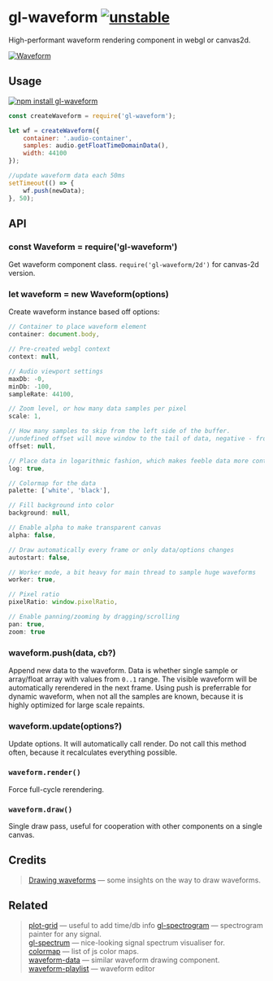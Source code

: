 # gl-waveform [![unstable](http://badges.github.io/stability-badges/dist/unstable.svg)](http://github.com/badges/stability-badges)

High-performant waveform rendering component in webgl or canvas2d.

[![Waveform](https://raw.githubusercontent.com/audio-lab/gl-waveform/gh-pages/preview.png "Waveform")](http://audio-lab.github.io/gl-waveform/)


## Usage

[![npm install gl-waveform](https://nodei.co/npm/gl-waveform.png?mini=true)](https://npmjs.org/package/gl-waveform/)

```js
const createWaveform = require('gl-waveform');

let wf = createWaveform({
	container: '.audio-container',
	samples: audio.getFloatTimeDomainData(),
	width: 44100
});

//update waveform data each 50ms
setTimeout(() => {
	wf.push(newData);
}, 50);
```

<!-- [**`See in action`**](TODO requirebin) -->

## API

### const Waveform = require('gl-waveform')

Get waveform component class. `require('gl-waveform/2d')` for canvas-2d version.

### let waveform = new Waveform(options)

Create waveform instance based off options:

```js
// Container to place waveform element
container: document.body,

// Pre-created webgl context
context: null,

// Audio viewport settings
maxDb: -0,
minDb: -100,
sampleRate: 44100,

// Zoom level, or how many data samples per pixel
scale: 1,

// How many samples to skip from the left side of the buffer.
//undefined offset will move window to the tail of data, negative - from the tail.
offset: null,

// Place data in logarithmic fashion, which makes feeble data more contrast
log: true,

// Colormap for the data
palette: ['white', 'black'],

// Fill background into color
background: null,

// Enable alpha to make transparent canvas
alpha: false,

// Draw automatically every frame or only data/options changes
autostart: false,

// Worker mode, a bit heavy for main thread to sample huge waveforms
worker: true,

// Pixel ratio
pixelRatio: window.pixelRatio,

// Enable panning/zooming by dragging/scrolling
pan: true,
zoom: true
```

### waveform.push(data, cb?)

Append new data to the waveform. Data is whether single sample or array/float array with values from `0..1` range.
The visible waveform will be automatically rerendered in the next frame.
Using push is preferrable for dynamic waveform, when not all the samples are known, because it is highly optimized for large scale repaints.

### waveform.update(options?)

Update options.
It will automatically call render. Do not call this method often, because it recalculates everything possible.

### `waveform.render()`

Force full-cycle rerendering.

### `waveform.draw()`

Single draw pass, useful for cooperation with other components on a single canvas.

## Credits

> [Drawing waveforms](http://www.supermegaultragroovy.com/2009/10/06/drawing-waveforms/) — some insights on the way to draw waveforms.<br/>

## Related

> [plot-grid](https://github.com/audio-lab/gl-spectrogram) — useful to add time/db info
> [gl-spectrogram](https://github.com/audio-lab/gl-spectrogram) — spectrogram painter for any signal.<br/>
> [gl-spectrum](https://github.com/audio-lab/gl-spectrum) — nice-looking signal spectrum visualiser for.<br/>
> [colormap](https://github.com/bpostlethwaite/colormap) — list of js color maps.<br/>
> [waveform-data](https://www.npmjs.com/package/waveform-data) — similar waveform drawing component.<br/>
> [waveform-playlist](https://github.com/naomiaro/waveform-playlist) — waveform editor
